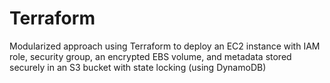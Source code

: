 # Terraform

Modularized approach using Terraform to deploy an EC2 instance with IAM role, security group, an encrypted EBS volume, and metadata stored securely in an S3 bucket with state locking (using DynamoDB)
